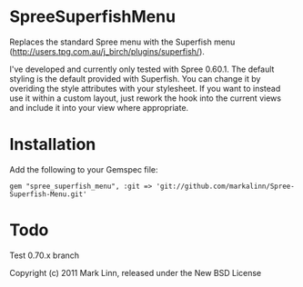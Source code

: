 SpreeSuperfishMenu
==================

Replaces the standard Spree menu with the Superfish menu (http://users.tpg.com.au/j_birch/plugins/superfish/).

I've developed and currently only tested with Spree 0.60.1.  The default styling is the default provided with Superfish.  You can change it by overiding the style attributes with your stylesheet.  If you want to instead use it within a custom layout, just rework the hook into the current views and include it into your view where appropriate.

Installation
============

Add the following to your Gemspec file:

	gem "spree_superfish_menu", :git => 'git://github.com/markalinn/Spree-Superfish-Menu.git'

Todo
====
Test
0.70.x branch


Copyright (c) 2011 Mark Linn, released under the New BSD License
